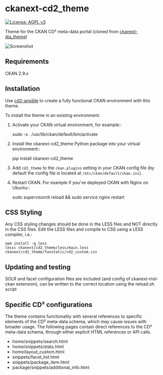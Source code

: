# ckanext-cd2_theme

[![License: AGPL v3](https://img.shields.io/badge/License-AGPL_v3-blue.svg)](https://www.gnu.org/licenses/agpl-3.0)
    
Theme for the CKAN CD² meta-data portal (cloned from [ckanext-dia_theme](https://github.com/data-govt-nz/ckanext-dia_theme))

![Screenshot](https://github.com/UtrechtUniversity/ckanext-cd2_theme/blob/main/ckanext/cd2_theme/public/img/screenshot.png?raw=true)


## Requirements

CKAN 2.9.x


## Installation

Use [cd2-ansible](https://github.com/UtrechtUniversity/cd2-ansible) to create a fully functional CKAN environment with this theme. 

To install the theme in an existing environment:

1. Activate your CKAN virtual environment, for example::

     sudo -s
     . /usr/lib/ckan/default/bin/activate

2. Install the ckanext-cd2_theme Python package into your virtual environment::

     pip install ckanext-cd2_theme

3. Add ``cd2_theme`` to the ``ckan.plugins`` setting in your CKAN
   config file (by default the config file is located at
   ``/etc/ckan/default/ckan.ini``).

4. Restart CKAN. For example if you've deployed CKAN with Nginx on Ubuntu::

    sudo supervisorctl reload && sudo service nginx restart


## CSS Styling

Any CSS styling changes should be done in the LESS files and NOT directly in the CSS files. Edit the LESS files and compile to CSS using a LESS compiler, i.e.:

    npm install -g less
    lessc ckanext/cd2_theme/less/main.less ckanext/cd2_theme/fanstatic/cd2_custom.css


## Updating and testing

SOLR and facet configuration files are included (and config of ckanext-msl-ckan extension), can be written to the correct location using the reload.sh script


## Specific CD² configurations

The theme contains functionality with several references to specific elements of the CD² meta-data schema, which may cause issues with broader usage. The following pages contain direct references to the CD² meta-data schema, through either explicit HTML references or API calls.
 
 - home/snippets/search.html
 - home/snippets/stats.html
 - home/layout_custom.html
 - snippets/facet_list.html
 - snippets/package_item.html
 - package/snippets/additional_info.html
 
